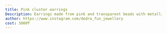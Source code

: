 ```yaml
---
title: Pink cluster earrings
Description: Earrings made from pink and transparent beads with metallic leaves
author: https://www.instagram.com/dedra_fun_jewellery
cost: 3000₸
---
```

